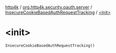 [http4k](../../index.md) / [org.http4k.security.oauth.server](../index.md) / [InsecureCookieBasedAuthRequestTracking](index.md) / [&lt;init&gt;](./-init-.md)

# &lt;init&gt;

`InsecureCookieBasedAuthRequestTracking()`